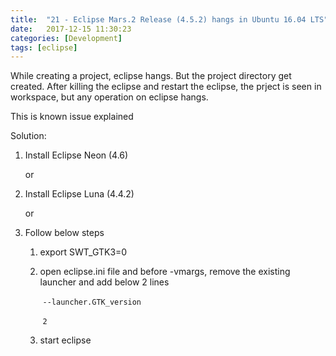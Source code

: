 ```yaml
---
title:  "21 - Eclipse Mars.2 Release (4.5.2) hangs in Ubuntu 16.04 LTS"
date:   2017-12-15 11:30:23
categories: [Development]
tags: [eclipse]
---
```

While creating a project, eclipse hangs. But the project directory get created. After killing the eclipse and restart the eclipse, the prject is seen in workspace, but any operation on eclipse hangs. 

This is known issue explained 

[here]: https://bugs.eclipse.org/bugs/show_bug.cgi?id=495946	"bug-eclipse"

Solution:

1. Install Eclipse Neon (4.6) 

   or

2. Install Eclipse Luna (4.4.2)

   or

3. Follow below steps

   1. export SWT_GTK3=0

   2. open eclipse.ini file and before -vmargs, remove the existing launcher and add below 2 lines

      ​	`--launcher.GTK_version`

      ​	`2`

   3. start eclipse
